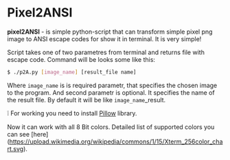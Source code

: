 # Pixel2ANSI
__pixel2ANSI__ - is simple python-script that can transform simple pixel png image to ANSI escape codes for show it in terminal.
It is very simple!

Script takes one of two parametres from terminal and returns file with escape code. Command will be looks some like this:
```Bash
$ ./p2A.py [image_name] [result_file name]
```
Where `image_name` is is required parametr, that specifies the chosen image to the program.
And second parametr is optional. It specifies the name of the result file. By default it will be like `image_name`_result.


:grey_exclamation: For working you need to install [Pillow](https://pillow.readthedocs.io) library.


Now it can work with all 8 Bit colors. Detailed list of supported colors you can see [here] (https://upload.wikimedia.org/wikipedia/commons/1/15/Xterm_256color_chart.svg).
